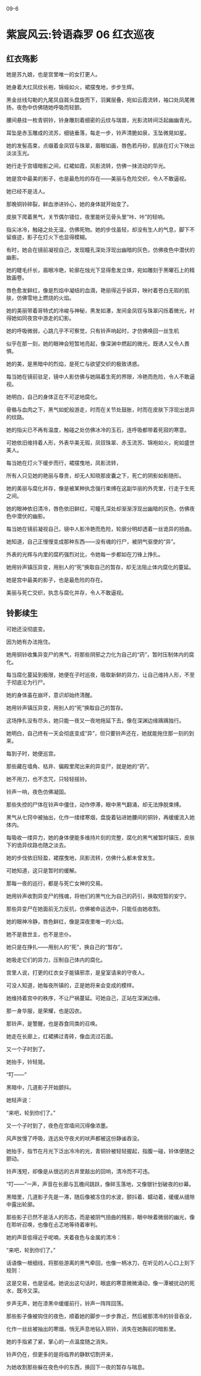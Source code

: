 09-6

# 紫宸风云:铃语森罗 06 红衣巡夜

## 红衣殇影

她是苏九娘，也是宫里唯一的女打更人。  

她身着大红凤纹长袍，锦缎如火，裙摆曳地，步步生辉。

黑金丝线勾勒的九尾凤自肩头盘旋而下，羽翼层叠，宛如云霞流转，袖口处凤尾微扬，夜色中仿佛随她呼吸而轻颤。  

腰间悬挂一枚青铜铃，铃身雕刻着细密的云纹与瑞兽，光影流转间泛起幽幽青光。

耳坠是赤玉雕成的流苏，细链垂落，每走一步，铃声清脆如泉，玉坠微晃如星。  

她的发髻高束，点缀着金凤钗与珠翠，眉眼如画，唇色若丹砂，肌肤在灯火下映出淡淡玉光。  

她行走于宫墙暗影之间，红裙如霞，凤影流转，仿佛一抹流动的华光。

她是宫中最美的影子，也是最危险的存在——美丽与危险交织，令人不敢逼视。

她已经不是活人。

那晚铜铃碎裂，鲜血渗进铃心，她的身体就开始变了。

皮肤下爬着黑气，关节偶尔错位，夜里能听见骨头里“咔、咔”的轻响。

指尖冰冷，触碰之处无温，仿佛死物。她的步伐虽轻，却没有生人的气息，脚下不留痕迹，影子在灯火下也显得模糊。

有时，她会在镜前凝视自己，发现瞳孔深处浮现出幽暗的灰色，仿佛夜色中潜伏的幽影。

她的睫毛纤长，眉眼冷艳，轮廓在烛光下显得愈发立体，宛如雕刻于黑曜石上的精致画卷。

唇色愈发鲜红，像是烈焰中凝结的血滴，艳丽得近乎妖异，映衬着苍白无瑕的肌肤，仿佛雪地上燃烧的火焰。

她的美丽带着哥特式的冷峻与神秘，黑发如瀑，发间金凤钗与珠翠闪烁着微光，衬得她如同夜宫中游走的幻影。

她的呼吸微弱，心跳几乎不可察觉，只有铃声响起时，才仿佛唤回一丝生机

似乎在那一刻，她的眼神会短暂地亮起，像深渊中燃起的微光，既诱人又令人畏惧。

她的美，是黑暗中的烈焰，是死亡与欲望交织的极致诱惑。

每当她在镜前驻足，镜中人影仿佛与她隔着生死的界限，冷艳而危险，令人不敢逼视。

她明白，自己的身体正在不可逆地腐化。

骨骼与血肉之下，黑气如蛇般游走，时而在关节处鼓胀，时而在皮肤下浮现出诡异的纹路。

她的指尖已不再有温度，触碰之处仿佛冰冷的玉石，连呼吸都带着死寂的寒意。

可她依旧维持着人形，外表华美无瑕，凤钗珠翠、赤玉流苏、锦袍如火，宛如盛世美人。

每当她在灯火下缓步而行，裙摆曳地，凤影流转，

所有人只见她的艳丽与尊贵，却无人知晓那皮囊之下，死亡的阴影如影随形。

她的美丽与腐化并存，像是被某种执念强行束缚在这副华丽的外壳里，行走于生死之间。

她的眼神依旧清冷，唇色依旧鲜红，可瞳孔深处却渐渐浮现出幽暗的灰色，仿佛夜色中潜伏的幽影。

每当她在镜前凝视自己，镜中人影冷艳而危险，轮廓分明却透着一丝诡异的扭曲。

她知道，自己正慢慢变成那种东西——没有魂的行尸，被阴气驱使的“异”。

外表的光辉与内里的腐朽强烈对比，令她每一步都如在刀锋上挣扎。

她用铃声镇压异变，用别人的“死”换取自己的暂存，却无法阻止体内腐化的蔓延。

她是宫中最美的影子，也是最危险的存在。

美丽与死亡交织，执念与腐化并存，令人不敢逼视。

## 铃影续生

可她还没彻底变。  

因为她有办法拖住。  

她用铜铃收集异变尸的黑气，将那些阴邪之力化为自己的“药”，暂时压制体内的腐化。

每当腐化蔓延到极限，她便在子时巡夜，吸取新鲜的异力，让自己维持人形，不至于彻底沦为行尸。  

她的身体虽在崩坏，意识却始终清醒。

她用铃声镇压异变，用别人的“死”换取自己的暂存。  

这场挣扎没有尽头，她只能一夜又一夜地拖延下去，像在深渊边缘踽踽独行。  

她明白，自己终有一天会彻底变成“异”，但只要铃声还在，她就能拖住那一刻的到来。

每到子时，她便巡宫。

那些藏在墙角、枯井、偏殿里爬出来的异变尸，就是她的“药”。

她不用刀，也不念咒，只轻轻摇铃。

铃声一响，夜色仿佛凝固。

那些失控的尸体在铃声中僵住，动作停滞，眼中黑气翻涌，却无法挣脱束缚。

黑气从七窍中被抽出，化作一缕缕寒烟，盘旋着钻进她腰间的铜铃，再缓缓流入她体内。

每吸收一缕异力，她的身体便能多维持片刻的完整，腐化的黑气被暂时镇压，皮肤下的诡异纹路也随之淡去。

她的步伐依旧轻盈，裙摆曳地，凤影流转，仿佛什么都未曾发生。

可她知道，这只是暂时的缓解。

那每一夜的巡行，都是与死亡女神的交易。

她用铃声收割异变尸的残魂，将他们的黑气化为自己的药引，换取短暂的安宁。

那些异变尸在她面前无力反抗，仿佛被命运选中，只能任由她收割。

她的眼神冷静，唇色鲜红，像是深夜里唯一的火焰。

她不是救世主，也不是忠仆。

她只是在挣扎——用别人的“死”，换自己的“暂存”。 

她吸走它们的异力，压制自己体内的腐化。  

宫里人说，打更的红衣女子能镇邪祟，是皇室请来的守夜人。

可没人知道，她每夜所镇的，正是她将来会变成的模样。  

她维持着宫中的秩序，不让尸祸蔓延。可她自己，正站在深渊边缘。  

那一身华服，是荣耀，也是囚衣。  

那铃声，是警醒，也是吞食同类的召唤。  

她走在长廊上，红裙拂过青砖，像血流过石面。  

又一个子时到了。  

她抬手，铃轻晃。  

“叮——”  

黑暗中，几道影子开始颤抖。  

她轻声说：  

“来吧，轮到你们了。”

又一个子时到了，夜色在宫墙间沉得像浓墨。

风声放慢了呼吸，连远处守夜犬的吠声都被这份静谧吞没。

她抬手，指节在月光下泛出冷冷的光，青铜铃被轻轻握起，指腹一碰，铃体便随之颤动。

铃声浅短，却像是从很远的古井里敲出的回响，清冷而不可违。

“叮——”一声，声音在长廊与瓦檐间跳跃，像碎玉落地，又像银针划破夜的纱幕。

黑暗里，几道影子先是一滞，随后像被冻住的水波，颤抖着、蠕动着，缓缓从缝隙中露出轮廓。

那些影子已然不是活人的形态，而是被阴气扭曲的残影，眼中映着微弱的幽光，像在聆听召唤，也像在忐忑地等待着审判。

她的声音低得近乎呢喃，夹着夜色与金属的清冷：

“来吧，轮到你们了。”

话语像一根细线，将那些游离的黑气牵回，也像一柄冰刀，在听见的人心口上刻下规则：

这是交易，也是惩戒。她说出这句话时，眼底的寒意微微涌动，像一潭被扰动的死水，既冷又深。

步声无声，她在漆黑中缓缓前行，铃声一阵阵回荡。

那些影子像被钩住的夜色，顺着她的脚步一步步靠近，然后被那清冷的铃音吞没，

化作一丝丝被抽出的寒烟，悄无声息地钻入铜铃，消失在她胸前的暗影里。

她的手指紧了紧，掌心的一点温度随之消失。

铃声仍在，但更多的是将临界的静默切割开来，

为她收割那些躲在夜色中的东西，换回下一夜的暂存与喘息。